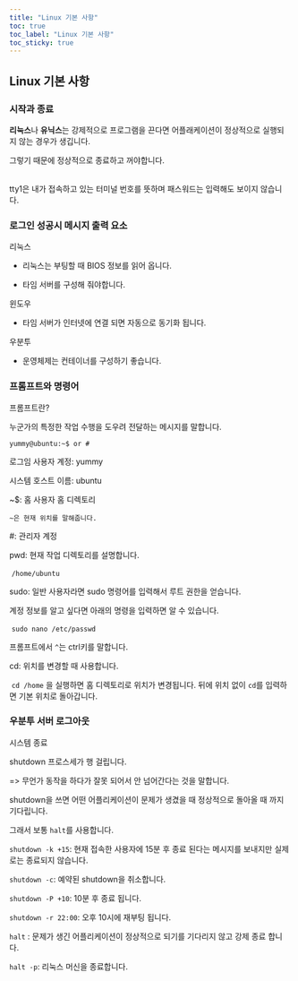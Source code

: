 ```yaml
---
title: "Linux 기본 사항"
toc: true
toc_label: "Linux 기본 사항"
toc_sticky: true
---
```


## Linux 기본 사항

###  시작과 종료

**리눅스**나 **유닉스**는 강제적으로 프로그램을 끈다면 어플래케이션이 정상적으로 실행되지 않는 경우가 생깁니다.

그렇기 때문에 정상적으로 종료하고 꺼야합니다.

<br/>tty1은 내가 접속하고 있는 터미널 번호를 뜻하며 패스워드는 입력해도 보이지 않습니다.

### 로그인 성공시 메시지 출력 요소

리눅스

- 리눅스는 부팅할 때 BIOS 정보를 읽어 옵니다.

- 타임 서버를 구성해 줘야합니다.

윈도우

- 타임 서버가 인터넷에 연결 되면 자동으로 동기화 됩니다. 

우분투

- 운영체제는 컨테이너를 구성하기 좋습니다.

### 프롬프트와 명령어

프롬프트란?

누군가의 특정한 작업 수행을 도우려 전달하는 메시지를 말합니다.

`yummy@ubuntu:~$ or #`

로그임 사용자 계정: yummy

시스템 호스트 이름: ubuntu

~$: 홈 사용자 홈 디렉토리

`~은 현재 위치를 말해줍니다.`

#: 관리자 계정

pwd: 현재 작업 디렉토리를 설명합니다.

​	`/home/ubuntu`

sudo: 일반 사용자라면 sudo 명령어를 입력해서 루트 권한을 얻습니다.

계정 정보를 알고 싶다면 아래의 명령을 입력하면 알 수 있습니다.

​	`sudo nano /etc/passwd`

프롬프트에서 `^`는 ctrl키를 말합니다.

cd: 위치를 변경할 때 사용합니다. 

​	`cd /home` 을 실행하면 홈 디렉토리로 위치가 변경됩니다. 뒤에 위치 없이 `cd`를 입력하면 기본 위치로 돌아갑니다.

### 우분투 서버 로그아웃

시스템 종료

shutdown 프로스세가 행 걸립니다.

=> 무언가 동작을 하다가 잘못 되어서 안 넘어간다는 것을 말합니다.

shutdown을 쓰면 어떤 어플리케이션이 문제가 생겼을 때 정상적으로 돌아올 때 까지 기다립니다.

그래서 보통 `halt`를 사용합니다.



`shutdown -k +15`:  현재 접속한 사용자에 15분 후 종료 된다는 메시지를 보내지만 실제로는 종료되지 않습니다. 

`shutdown -c`: 예약된 shutdown을  취소합니다.

`shutdown -P +10`: 10분 후 종료 됩니다. 

`shutdown -r 22:00`: 오후 10시에 재부팅 됩니다.



`halt` :  문제가 생긴 어플리케이션이 정상적으로 되기를 기다리지 않고 강제 종료 합니다.

`halt -p`: 리눅스 머신을 종료합니다.

